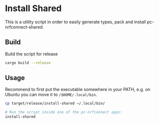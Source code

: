 # Install Shared

This is a utility script in order to easily generate types, pack and install pc-nrfconnect-shared.

## Build

Build the script for release

```bash
cargo build --release
```

## Usage

Recommend to first put the executable somewhere in your PATH, e.g. on Ubuntu you can move it to `/$HOME/.local/bin`.

```bash
cp target/release/install-shared ~/.local/bin/

# Run the script inside one of the pc-nrfconnect apps:
install-shared
```
